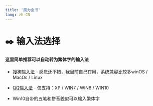 ```yaml
---
title: '魔力全书'
lang: zh-CN
---
```


# ✒️ 输入法选择

#### 这里简单推荐可以自动转为繁体字的输入法

- [搜狗输入法](https://pinyin.sogou.com/) - 感觉还不错，我目前自己在用，系统兼容比较多winOS / MacOs / Linux

- [QQ输入法](http://qq.pinyin.cn/) - 仅支持：XP / WIN7 / WIN8 / WIN10

- Win10自带的五笔和拼音貌似可以输入繁体字